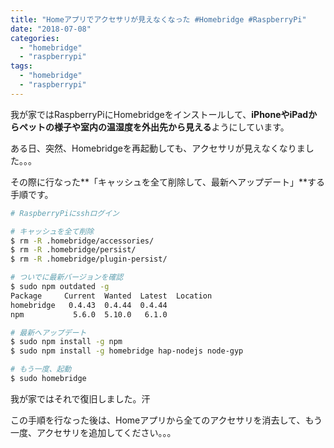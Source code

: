```yaml
---
title: "Homeアプリでアクセサリが見えなくなった #Homebridge #RaspberryPi"
date: "2018-07-08"
categories: 
  - "homebridge"
  - "raspberrypi"
tags: 
  - "homebridge"
  - "raspberrypi"
---
```


我が家ではRaspberryPiにHomebridgeをインストールして、**iPhoneやiPadからペットの様子や室内の温湿度を外出先から見える**ようにしています。

ある日、突然、Homebridgeを再起動しても、アクセサリが見えなくなりました。。。

その際に行なった**「キャッシュを全て削除して、最新へアップデート」**する手順です。

```sh
# RaspberryPiにsshログイン

# キャッシュを全て削除
$ rm -R .homebridge/accessories/
$ rm -R .homebridge/persist/
$ rm -R .homebridge/plugin-persist/

# ついでに最新バージョンを確認
$ sudo npm outdated -g
Package     Current  Wanted  Latest  Location
homebridge   0.4.43  0.4.44  0.4.44
npm           5.6.0  5.10.0   6.1.0

# 最新へアップデート
$ sudo npm install -g npm
$ sudo npm install -g homebridge hap-nodejs node-gyp

# もう一度、起動
$ sudo homebridge
```

我が家ではそれで復旧しました。汗 

この手順を行なった後は、Homeアプリから全てのアクセサリを消去して、もう一度、アクセサリを追加してください。。。
